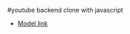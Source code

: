 #youtube backend clone with javascript

- [Model link](https://app.eraser.io/workspace/YtPqZ1VogxGy1jzIDkzj)